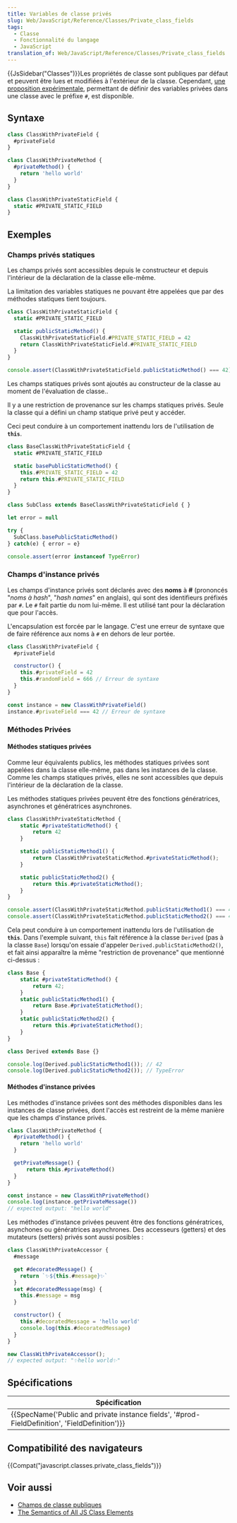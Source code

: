 ```yaml
---
title: Variables de classe privés
slug: Web/JavaScript/Reference/Classes/Private_class_fields
tags:
  - Classe
  - Fonctionnalité du langage
  - JavaScript
translation_of: Web/JavaScript/Reference/Classes/Private_class_fields
---
```

{{JsSidebar("Classes")}}Les propriétés de classe sont publiques par défaut et peuvent être lues et modifiées à l'extérieur de la classe. Cependant, [une proposition expérimentale](https://github.com/tc39/proposal-class-fields), permettant de définir des variables privées dans une classe avec le préfixe `#`, est disponible.

## Syntaxe

```js
class ClassWithPrivateField {
  #privateField
}

class ClassWithPrivateMethod {
  #privateMethod() {
    return 'hello world'
  }
}

class ClassWithPrivateStaticField {
  static #PRIVATE_STATIC_FIELD
}
```

## Exemples

### Champs privés statiques

Les champs privés sont accessibles depuis le constructeur et depuis l'intérieur de la déclaration de la classe elle-même.

La limitation des variables statiques ne pouvant être appelées que par des méthodes statiques tient toujours.

```js
class ClassWithPrivateStaticField {
  static #PRIVATE_STATIC_FIELD

  static publicStaticMethod() {
    ClassWithPrivateStaticField.#PRIVATE_STATIC_FIELD = 42
    return ClassWithPrivateStaticField.#PRIVATE_STATIC_FIELD
  }
}

console.assert(ClassWithPrivateStaticField.publicStaticMethod() === 42)
```

Les champs statiques privés sont ajoutés au constructeur de la classe au moment de l'évaluation de classe..

Il y a une restriction de provenance sur les champs statiques privés. Seule la classe qui a défini un champ statique privé peut y accéder.

Ceci peut conduire à un comportement inattendu lors de l'utilisation de **`this`**.

```js
class BaseClassWithPrivateStaticField {
  static #PRIVATE_STATIC_FIELD

  static basePublicStaticMethod() {
    this.#PRIVATE_STATIC_FIELD = 42
    return this.#PRIVATE_STATIC_FIELD
  }
}

class SubClass extends BaseClassWithPrivateStaticField { }

let error = null

try {
  SubClass.basePublicStaticMethod()
} catch(e) { error = e}

console.assert(error instanceof TypeError)
```

### Champs d'instance privés

Les champs d'instance privés sont déclarés avec des **noms** à **#** (prononcés "_noms à hash_", "_hash names_" en anglais), qui sont des identifieurs préfixés par `#`. Le `#` fait partie du nom lui-même. Il est utilisé tant pour la déclaration que pour l'accès.

L'encapsulation est forcée par le langage. C'est une erreur de syntaxe que de faire référence aux noms à `#` en dehors de leur portée.

```js
class ClassWithPrivateField {
  #privateField

  constructor() {
    this.#privateField = 42
    this.#randomField = 666 // Erreur de syntaxe
  }
}

const instance = new ClassWithPrivateField()
instance.#privateField === 42 // Erreur de syntaxe
```

### Méthodes Privées

#### Méthodes statiques privées

Comme leur équivalents publics, les méthodes statiques privées sont appelées dans la classe elle-même, pas dans les instances de la classe. Comme les champs statiques privés, elles ne sont accessibles que depuis l'intérieur de la déclaration de la classe.

Les méthodes statiques privées peuvent être des fonctions génératrices, asynchrones et génératrices asynchrones.

```js
class ClassWithPrivateStaticMethod {
    static #privateStaticMethod() {
        return 42
    }

    static publicStaticMethod1() {
        return ClassWithPrivateStaticMethod.#privateStaticMethod();
    }

    static publicStaticMethod2() {
        return this.#privateStaticMethod();
    }
}

console.assert(ClassWithPrivateStaticMethod.publicStaticMethod1() === 42);
console.assert(ClassWithPrivateStaticMethod.publicStaticMethod2() === 42);
```

Cela peut conduire à un comportement inattendu lors de l'utilisation de **`this`**. Dans l'exemple suivant, `this` fait référence à la classe `Derived` (pas à la classe `Base`) lorsqu'on essaie d'appeler `Derived.publicStaticMethod2()`, et fait ainsi apparaître la même "restriction de provenance" que mentionné ci-dessus :

```js
class Base {
    static #privateStaticMethod() {
        return 42;
    }
    static publicStaticMethod1() {
        return Base.#privateStaticMethod();
    }
    static publicStaticMethod2() {
        return this.#privateStaticMethod();
    }
}

class Derived extends Base {}

console.log(Derived.publicStaticMethod1()); // 42
console.log(Derived.publicStaticMethod2()); // TypeError
```

#### Méthodes d'instance privées

Les méthodes d'instance privées sont des méthodes disponibles dans les instances de classe privées, dont l'accès est restreint de la même manière que les champs d'instance privés.

```js
class ClassWithPrivateMethod {
  #privateMethod() {
    return 'hello world'
  }

  getPrivateMessage() {
      return this.#privateMethod()
  }
}

const instance = new ClassWithPrivateMethod()
console.log(instance.getPrivateMessage())
// expected output: "hello world"
```

Les méthodes d'instance privées peuvent être des fonctions génératrices, asynchones ou génératrices asynchrones. Des accesseurs (getters) et des mutateurs (setters) privés sont aussi posibles :

```js
class ClassWithPrivateAccessor {
  #message

  get #decoratedMessage() {
    return `✨${this.#message}✨`
  }
  set #decoratedMessage(msg) {
    this.#message = msg
  }

  constructor() {
    this.#decoratedMessage = 'hello world'
    console.log(this.#decoratedMessage)
  }
}

new ClassWithPrivateAccessor();
// expected output: "✨hello world✨"
```

## Spécifications

| Spécification                                                                                                                |
| ---------------------------------------------------------------------------------------------------------------------------- |
| {{SpecName('Public and private instance fields', '#prod-FieldDefinition', 'FieldDefinition')}} |

## Compatibilité des navigateurs

{{Compat("javascript.classes.private_class_fields")}}

## Voir aussi

- [Champs de classe publiques](/fr/docs/Web/JavaScript/Reference/Classes/Class_fields)
- [The Semantics of All JS Class Elements](https://rfrn.org/~shu/2018/05/02/the-semantics-of-all-js-class-elements.html)
